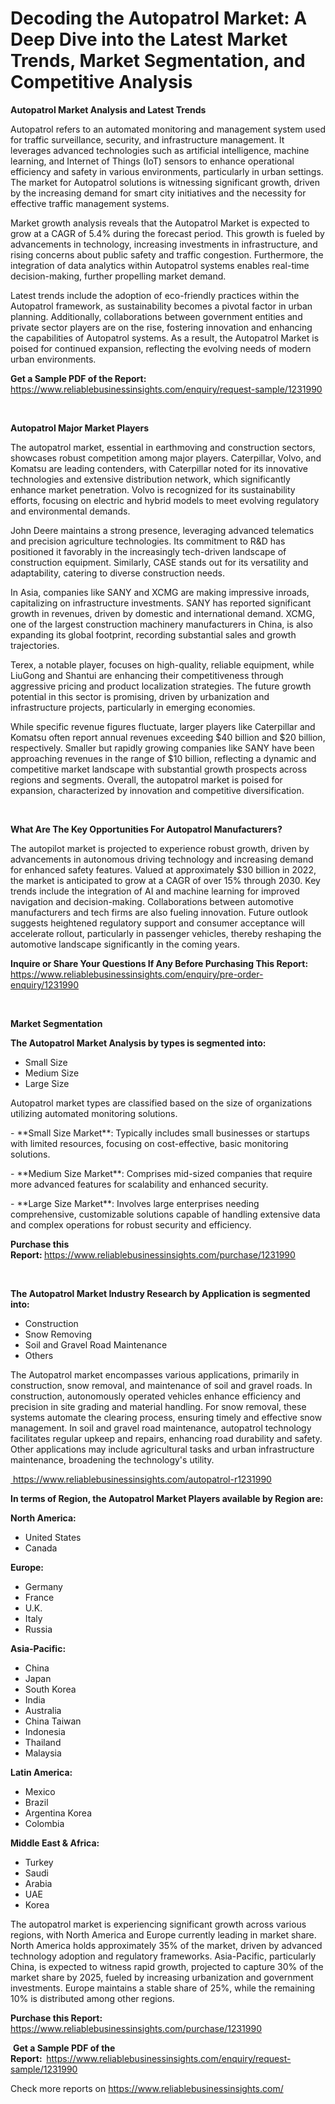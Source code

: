 <p><h1>Decoding the Autopatrol Market: A Deep Dive into the Latest Market Trends, Market Segmentation, and Competitive Analysis</h1></p><p><strong>Autopatrol Market Analysis and Latest Trends</strong></p>
<p><p>Autopatrol refers to an automated monitoring and management system used for traffic surveillance, security, and infrastructure management. It leverages advanced technologies such as artificial intelligence, machine learning, and Internet of Things (IoT) sensors to enhance operational efficiency and safety in various environments, particularly in urban settings. The market for Autopatrol solutions is witnessing significant growth, driven by the increasing demand for smart city initiatives and the necessity for effective traffic management systems.</p><p>Market growth analysis reveals that the Autopatrol Market is expected to grow at a CAGR of 5.4% during the forecast period. This growth is fueled by advancements in technology, increasing investments in infrastructure, and rising concerns about public safety and traffic congestion. Furthermore, the integration of data analytics within Autopatrol systems enables real-time decision-making, further propelling market demand.</p><p>Latest trends include the adoption of eco-friendly practices within the Autopatrol framework, as sustainability becomes a pivotal factor in urban planning. Additionally, collaborations between government entities and private sector players are on the rise, fostering innovation and enhancing the capabilities of Autopatrol systems. As a result, the Autopatrol Market is poised for continued expansion, reflecting the evolving needs of modern urban environments.</p></p>
<p><strong>Get a Sample PDF of the Report:&nbsp;</strong> <a href="https://www.reliablebusinessinsights.com/enquiry/request-sample/1231990?utm_campaign=2960&utm_medium=2&utm_source=Github&utm_content=ia&utm_term=10042025&utm_id=autopatrol">https://www.reliablebusinessinsights.com/enquiry/request-sample/1231990</a></p>
<p>&nbsp;</p>
<p><strong>Autopatrol Major Market Players</strong></p>
<p><p>The autopatrol market, essential in earthmoving and construction sectors, showcases robust competition among major players. Caterpillar, Volvo, and Komatsu are leading contenders, with Caterpillar noted for its innovative technologies and extensive distribution network, which significantly enhance market penetration. Volvo is recognized for its sustainability efforts, focusing on electric and hybrid models to meet evolving regulatory and environmental demands.</p><p>John Deere maintains a strong presence, leveraging advanced telematics and precision agriculture technologies. Its commitment to R&D has positioned it favorably in the increasingly tech-driven landscape of construction equipment. Similarly, CASE stands out for its versatility and adaptability, catering to diverse construction needs.</p><p>In Asia, companies like SANY and XCMG are making impressive inroads, capitalizing on infrastructure investments. SANY has reported significant growth in revenues, driven by domestic and international demand. XCMG, one of the largest construction machinery manufacturers in China, is also expanding its global footprint, recording substantial sales and growth trajectories.</p><p>Terex, a notable player, focuses on high-quality, reliable equipment, while LiuGong and Shantui are enhancing their competitiveness through aggressive pricing and product localization strategies. The future growth potential in this sector is promising, driven by urbanization and infrastructure projects, particularly in emerging economies.</p><p>While specific revenue figures fluctuate, larger players like Caterpillar and Komatsu often report annual revenues exceeding $40 billion and $20 billion, respectively. Smaller but rapidly growing companies like SANY have been approaching revenues in the range of $10 billion, reflecting a dynamic and competitive market landscape with substantial growth prospects across regions and segments. Overall, the autopatrol market is poised for expansion, characterized by innovation and competitive diversification.</p></p>
<p>&nbsp;</p>
<p><strong>What Are The Key Opportunities For Autopatrol Manufacturers?</strong></p>
<p><p>The autopilot market is projected to experience robust growth, driven by advancements in autonomous driving technology and increasing demand for enhanced safety features. Valued at approximately $30 billion in 2022, the market is anticipated to grow at a CAGR of over 15% through 2030. Key trends include the integration of AI and machine learning for improved navigation and decision-making. Collaborations between automotive manufacturers and tech firms are also fueling innovation. Future outlook suggests heightened regulatory support and consumer acceptance will accelerate rollout, particularly in passenger vehicles, thereby reshaping the automotive landscape significantly in the coming years.</p></p>
<p><strong>Inquire or Share Your Questions If Any Before Purchasing This Report:</strong> <a href="https://www.reliablebusinessinsights.com/enquiry/pre-order-enquiry/1231990?utm_campaign=2960&utm_medium=2&utm_source=Github&utm_content=ia&utm_term=10042025&utm_id=autopatrol">https://www.reliablebusinessinsights.com/enquiry/pre-order-enquiry/1231990</a></p>
<p>&nbsp;</p>
<p><strong>Market Segmentation</strong></p>
<p><strong>The Autopatrol Market Analysis by types is segmented into:</strong></p>
<p><ul><li>Small Size</li><li>Medium Size</li><li>Large Size</li></ul></p>
<p><p>Autopatrol market types are classified based on the size of organizations utilizing automated monitoring solutions. </p><p>- **Small Size Market**: Typically includes small businesses or startups with limited resources, focusing on cost-effective, basic monitoring solutions.</p><p>  </p><p>- **Medium Size Market**: Comprises mid-sized companies that require more advanced features for scalability and enhanced security. </p><p>- **Large Size Market**: Involves large enterprises needing comprehensive, customizable solutions capable of handling extensive data and complex operations for robust security and efficiency.</p></p>
<p><strong>Purchase this Report:&nbsp;</strong><a href="https://www.reliablebusinessinsights.com/purchase/1231990?utm_campaign=2960&utm_medium=2&utm_source=Github&utm_content=ia&utm_term=10042025&utm_id=autopatrol">https://www.reliablebusinessinsights.com/purchase/1231990</a></p>
<p>&nbsp;</p>
<p><strong>The Autopatrol Market Industry Research by Application is segmented into:</strong></p>
<p><ul><li>Construction</li><li>Snow Removing</li><li>Soil and Gravel Road Maintenance</li><li>Others</li></ul></p>
<p><p>The Autopatrol market encompasses various applications, primarily in construction, snow removal, and maintenance of soil and gravel roads. In construction, autonomously operated vehicles enhance efficiency and precision in site grading and material handling. For snow removal, these systems automate the clearing process, ensuring timely and effective snow management. In soil and gravel road maintenance, autopatrol technology facilitates regular upkeep and repairs, enhancing road durability and safety. Other applications may include agricultural tasks and urban infrastructure maintenance, broadening the technology's utility.</p></p>
<p><a href="https://www.reliablebusinessinsights.com/autopatrol-r1231990?utm_campaign=2960&utm_medium=2&utm_source=Github&utm_content=ia&utm_term=10042025&utm_id=autopatrol">&nbsp;https://www.reliablebusinessinsights.com/autopatrol-r1231990</a></p>
<p><strong>In terms of Region, the Autopatrol Market Players available by Region are:</strong></p>
<p>
    <p> <strong> North America: </strong>
        <ul>
            <li>United States</li>
            <li>Canada</li>
        </ul>
        </p> 
    <p> <strong> Europe: </strong>
        <ul>
            <li>Germany</li>
            <li>France</li>
            <li>U.K.</li>
            <li>Italy</li>
            <li>Russia</li>
        </ul>
        </p> 
    <p> <strong> Asia-Pacific: </strong>
        <ul>
            <li>China</li>
            <li>Japan</li>
            <li>South Korea</li>
            <li>India</li>
            <li>Australia</li>
            <li>China Taiwan</li>
            <li>Indonesia</li>
            <li>Thailand</li>
            <li>Malaysia</li>
        </ul>
        </p> 
    <p> <strong> Latin America: </strong>
        <ul>
            <li>Mexico</li>
            <li>Brazil</li>
            <li>Argentina Korea</li>
            <li>Colombia</li>
        </ul>
        </p> 
    <p> <strong> Middle East & Africa: </strong>
        <ul>
            <li>Turkey</li>
            <li>Saudi</li>
            <li>Arabia</li>
            <li>UAE</li>
            <li>Korea</li>
        </ul>
    </p>
    </p>
<p><p>The autopatrol market is experiencing significant growth across various regions, with North America and Europe currently leading in market share. North America holds approximately 35% of the market, driven by advanced technology adoption and regulatory frameworks. Asia-Pacific, particularly China, is expected to witness rapid growth, projected to capture 30% of the market share by 2025, fueled by increasing urbanization and government investments. Europe maintains a stable share of 25%, while the remaining 10% is distributed among other regions.</p></p>
<p><strong>Purchase this Report: </strong><a href="https://www.reliablebusinessinsights.com/purchase/1231990?utm_campaign=2960&utm_medium=2&utm_source=Github&utm_content=ia&utm_term=10042025&utm_id=autopatrol">https://www.reliablebusinessinsights.com/purchase/1231990</a></p>
<p>&nbsp;<strong>Get a Sample PDF of the Report:&nbsp;&nbsp;</strong><a href="https://www.reliablebusinessinsights.com/enquiry/request-sample/1231990?utm_campaign=2960&utm_medium=2&utm_source=Github&utm_content=ia&utm_term=10042025&utm_id=autopatrol">https://www.reliablebusinessinsights.com/enquiry/request-sample/1231990</a></p>
<p><strong></strong></p>
<p>Check more reports on <a href="https://www.reliablebusinessinsights.com/?utm_campaign=2960&utm_medium=2&utm_source=Github&utm_content=ia&utm_term=10042025&utm_id=autopatrol">https://www.reliablebusinessinsights.com/</a></p>